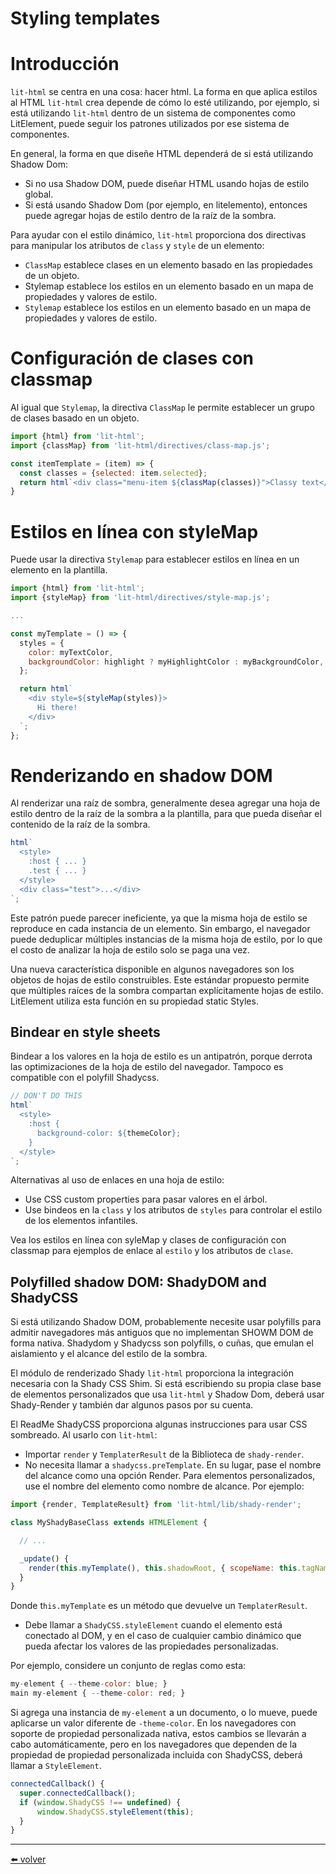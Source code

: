 # Styling templates

# Introducción

`lit-html` se centra en una cosa: hacer html. La forma en que aplica estilos al HTML `lit-html` crea depende de cómo lo esté utilizando, por ejemplo, si está utilizando `lit-html` dentro de un sistema de componentes como LitElement, puede seguir los patrones utilizados por ese sistema de componentes.

En general, la forma en que diseñe HTML dependerá de si está utilizando Shadow Dom:

- Si no usa Shadow DOM, puede diseñar HTML usando hojas de estilo global.
- Si está usando Shadow Dom (por ejemplo, en litelemento), entonces puede agregar hojas de estilo dentro de la raíz de la sombra.

Para ayudar con el estilo dinámico, `lit-html` proporciona dos directivas para manipular los atributos de `class` y `style` de un elemento:

- `ClassMap` establece clases en un elemento basado en las propiedades de un objeto.
- Stylemap establece los estilos en un elemento basado en un mapa de propiedades y valores de estilo.
- `Stylemap` establece los estilos en un elemento basado en un mapa de propiedades y valores de estilo.

# Configuración de clases con classmap

Al igual que `Stylemap`, la directiva `ClassMap` le permite establecer un grupo de clases basado en un objeto.

```jsx
import {html} from 'lit-html';
import {classMap} from 'lit-html/directives/class-map.js';

const itemTemplate = (item) => {
  const classes = {selected: item.selected};
  return html`<div class="menu-item ${classMap(classes)}">Classy text</div>`;
}
```

# Estilos en línea con styleMap

Puede usar la directiva `Stylemap` para establecer estilos en línea en un elemento en la plantilla.

```jsx
import {html} from 'lit-html';
import {styleMap} from 'lit-html/directives/style-map.js';

...

const myTemplate = () => {
  styles = {
    color: myTextColor,
    backgroundColor: highlight ? myHighlightColor : myBackgroundColor,
  };

  return html`
    <div style=${styleMap(styles)}>
      Hi there!
    </div>
  `;
};
```

# Renderizando en shadow DOM

Al renderizar una raíz de sombra, generalmente desea agregar una hoja de estilo dentro de la raíz de la sombra a la plantilla, para que pueda diseñar el contenido de la raíz de la sombra.

```jsx
html`
  <style>
    :host { ... }
    .test { ... }
  </style>
  <div class="test">...</div>
`;
```

Este patrón puede parecer ineficiente, ya que la misma hoja de estilo se reproduce en cada instancia de un elemento. Sin embargo, el navegador puede deduplicar múltiples instancias de la misma hoja de estilo, por lo que el costo de analizar la hoja de estilo solo se paga una vez.

Una nueva característica disponible en algunos navegadores son los objetos de hojas de estilo construibles. Este estándar propuesto permite que múltiples raíces de la sombra compartan explícitamente hojas de estilo. LitElement utiliza esta función en su propiedad static Styles.

## Bindear en style sheets

Bindear a los valores en la hoja de estilo es un antipatrón, porque derrota las optimizaciones de la hoja de estilo del navegador. Tampoco es compatible con el polyfill Shadycss.

```jsx
// DON'T DO THIS
html`
  <style>
    :host {
      background-color: ${themeColor};
    }
  </style>
`;
```

Alternativas al uso de enlaces en una hoja de estilo:

- Use CSS custom properties para pasar valores en el árbol.
- Use bindeos en la `class` y los atributos de `styles` para controlar el estilo de los elementos infantiles.

Vea los estilos en línea con syleMap y clases de configuración con classmap para ejemplos de enlace al `estilo` y los atributos de `clase`.

## Polyfilled shadow DOM: ShadyDOM and ShadyCSS

Si está utilizando Shadow DOM, probablemente necesite usar polyfills para admitir navegadores más antiguos que no implementan SHOWM DOM de forma nativa. Shadydom y Shadycss son polyfills, o cuñas, que emulan el aislamiento y el alcance del estilo de la sombra.

El módulo de renderizado Shady `lit-html` proporciona la integración necesaria con la Shady CSS Shim. Si está escribiendo su propia clase base de elementos personalizados que usa `lit-html` y Shadow Dom, deberá usar Shady-Render y también dar algunos pasos por su cuenta.

El ReadMe ShadyCSS proporciona algunas instrucciones para usar CSS sombreado. Al usarlo con `lit-html`:

- Importar `render` y `TemplaterResult` de la Biblioteca de `shady-render`.
- No necesita llamar a `shadycss.preTemplate`. En su lugar, pase el nombre del alcance como una opción Render. Para elementos personalizados, use el nombre del elemento como nombre de alcance. Por ejemplo:

```jsx
import {render, TemplateResult} from 'lit-html/lib/shady-render';

class MyShadyBaseClass extends HTMLElement {

  // ...

  _update() {
    render(this.myTemplate(), this.shadowRoot, { scopeName: this.tagName.toLowerCase() });
  }
}
```

Donde t`his.myTemplate` es un método que devuelve un `TemplaterResult`.

- Debe llamar a `ShadyCSS.styleElement` cuando el elemento está conectado al DOM, y en el caso de cualquier cambio dinámico que pueda afectar los valores de las propiedades personalizadas.

Por ejemplo, considere un conjunto de reglas como esta:

```jsx
my-element { --theme-color: blue; }
main my-element { --theme-color: red; }
```

Si agrega una instancia de `my-element` a un documento, o lo mueve, puede aplicarse un valor diferente de `-theme-color`. En los navegadores con soporte de propiedad personalizada nativa, estos cambios se llevarán a cabo automáticamente, pero en los navegadores que dependen de la propiedad de propiedad personalizada incluida con ShadyCSS, deberá llamar a `StyleElement`.

```jsx
connectedCallback() {
  super.connectedCallback();
  if (window.ShadyCSS !== undefined) {
      window.ShadyCSS.styleElement(this);
  }
}
```

---
[⬅️ volver](https://github.com/VictorHugoAguilar/javascript-interview-questions-explained/blob/main/theory-lit-element/readme.md)
